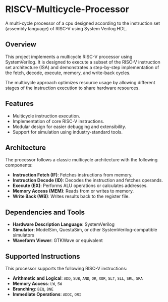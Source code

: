 # RISCV-Multicycle-Processor
A multi-cycle processor of a cpu designed according to the instruction set (assembly language) of RISC-V using System Verilog HDL.

## Overview
This project implements a multicycle RISC-V processor using SystemVerilog. It is designed to execute a subset of the RISC-V instruction set architecture (ISA) and demonstrates a step-by-step implementation of the fetch, decode, execute, memory, and write-back cycles.

The multicycle approach optimizes resource usage by allowing different stages of the instruction execution to share hardware resources.

## Features
- Multicycle instruction execution.
- Implementation of core RISC-V instructions.
- Modular design for easier debugging and extensibility.
- Support for simulation using industry-standard tools.

## Architecture
The processor follows a classic multicycle architecture with the following components:
- **Instruction Fetch (IF)**: Fetches instructions from memory.
- **Instruction Decode (ID)**: Decodes the instruction and fetches operands.
- **Execute (EX)**: Performs ALU operations or calculates addresses.
- **Memory Access (MEM)**: Reads from or writes to memory.
- **Write Back (WB)**: Writes results back to the register file.

## Dependencies and Tools
- **Hardware Description Language**: SystemVerilog
- **Simulator**: ModelSim, QuestaSim, or other SystemVerilog-compatible simulators
- **Waveform Viewer**: GTKWave or equivalent

## Supported Instructions
This processor supports the following RISC-V instructions:
- **Arithmetic and Logical**: `ADD`, `SUB`, `AND`, `OR`, `XOR`, `SLT`, `SLL`, `SRL`, `SRA` 
- **Memory Access**: `LW`, `SW`
- **Branching**: `BEQ`, `BNE`
- **Immediate Operations**: `ADDI`, `ORI`

